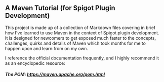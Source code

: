 ## A Maven Tutorial (for Spigot Plugin Development)
This project is made up of a collection of Markdown files
covering in brief how I've learned to use Maven in the
context of Spigot plugin development. It is designed for
newcomers to get exposed much faster to the concepts,
challenges, quirks and details of Maven which took months
for me to happen upon and learn from on my own.

I reference the official documentation frequently, and I
highly recommend it as an encyclopedic resource:
##### The POM: https://maven.apache.org/pom.html
